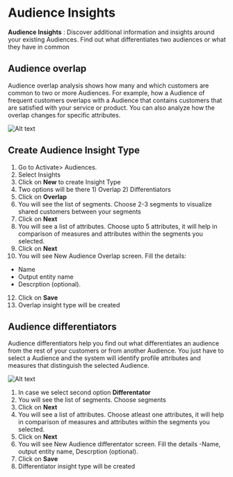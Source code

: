 # Audience Insights

**Audience Insights** : Discover additional information and insights around your existing Audiences. Find out what differentiates two audiences or what they have in common

## Audience overlap

Audience overlap analysis shows how many and which customers are common to two or more Audiences. For example, how a Audience of frequent customers overlaps with a Audience that contains customers that are satisfied with your service or product. You can also analyze how the overlap changes for specific attributes.

![Alt text](https://github.com/skypointcloud/platform/blob/master/docs/doc_snippets/Overlap_AudienceInsights.PNG)

## Create Audience Insight Type
1. Go to Activate> Audiences.
2. Select Insights
3. Click on **New** to create Insight Type
4. Two options will be there 1) Overlap 2) Differentiators
5. Click on **Overlap**
6. You will see the list of segments. Choose 2-3 segments to visualize shared customers between your segments
7. Click on **Next**
8. You will see a list of attributes. Choose upto 5 attributes, it will help in comparison of measures and attributes within the segments you selected.
9. Click on **Next**
10. You will see New Audience Overlap screen. Fill the details:
- Name
- Output entity name
- Descrption (optional).
12. Click on **Save**
13. Overlap insight type will be created


## Audience differentiators

Audience differentiators help you find out what differentiates an audience from the rest of your customers or from another Audience. You just have to select a Audience and the system will identify profile attributes and measures that distinguish the selected Audience.

![Alt text]()

1. In case we select second option **Differentator**
2. You will see the list of segments.  Choose segments
3. Click on **Next**
4. You will see a list of attributes. Choose atleast one attributes, it will help in comparison of measures and attributes within the segments you selected.
5. Click on **Next**
6. You will see New Audience differentator screen. Fill the details -Name, output entity name, Descrption (optional).
7. Click on **Save**
8. Differentiator insight type will be created
